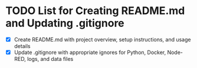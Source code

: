 # TODO List for Creating README.md and Updating .gitignore

- [x] Create README.md with project overview, setup instructions, and usage details
- [x] Update .gitignore with appropriate ignores for Python, Docker, Node-RED, logs, and data files
